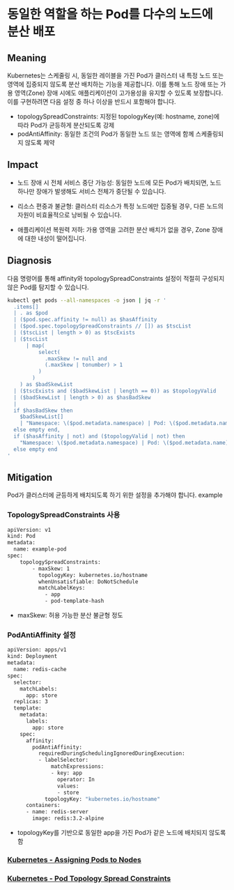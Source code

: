 # **동일한 역할을 하는 Pod를 다수의 노드에 분산 배포**

## Meaning
Kubernetes는 스케줄링 시, 동일한 레이블을 가진 Pod가 클러스터 내 특정 노드 또는 영역에 집중되지 않도록 분산 배치하는 기능을 제공합니다. 이를 통해 노드 장애 또는 가용 영역(Zone) 장애 시에도 애플리케이션이 고가용성을 유지할 수 있도록 보장합니다.
이를 구현하려면 다음 설정 중 하나 이상을 반드시 포함해야 합니다.
- topologySpreadConstraints: 지정된 topologyKey(예: hostname, zone)에 따라 Pod가 균등하게 분산되도록 강제
- podAntiAffinity: 동일한 조건의 Pod가 동일한 노드 또는 영역에 함께 스케줄링되지 않도록 제약


## Impact
- 노드 장애 시 전체 서비스 중단 가능성: 동일한 노드에 모든 Pod가 배치되면, 노드 하나만 장애가 발생해도 서비스 전체가 중단될 수 있습니다.

- 리소스 편중과 불균형: 클러스터 리소스가 특정 노드에만 집중될 경우, 다른 노드의 자원이 비효율적으로 낭비될 수 있습니다.

- 애플리케이션 복원력 저하: 가용 영역을 고려한 분산 배치가 없을 경우, Zone 장애에 대한 내성이 떨어집니다.

## Diagnosis
다음 명령어를 통해 affinity와 topologySpreadConstraints 설정이 적절히 구성되지 않은 Pod를 탐지할 수 있습니다.

```bash
kubectl get pods --all-namespaces -o json | jq -r '
  .items[]
  | . as $pod
  | ($pod.spec.affinity != null) as $hasAffinity
  | ($pod.spec.topologySpreadConstraints // []) as $tscList
  | ($tscList | length > 0) as $tscExists
  | ($tscList
      | map(
          select(
            .maxSkew != null and
            (.maxSkew | tonumber) > 1
          )
        )
    ) as $badSkewList
  | ($tscExists and ($badSkewList | length == 0)) as $topologyValid
  | ($badSkewList | length > 0) as $hasBadSkew
  |
  if $hasBadSkew then
    $badSkewList[]
    | "Namespace: \($pod.metadata.namespace) | Pod: \($pod.metadata.name) - maxSkew 값이 \(.maxSkew) (1 초과)"
  else empty end,
  if ($hasAffinity | not) and ($topologyValid | not) then
    "Namespace: \($pod.metadata.namespace) | Pod: \($pod.metadata.name) - affinity와 유효한 topologySpreadConstraints 설정이 모두 없음"
  else empty end
'
```

## Mitigation
Pod가 클러스터에 균등하게 배치되도록 하기 위한 설정을 추가해야 합니다.
example
### TopologySpreadConstraints 사용
```bash
apiVersion: v1
kind: Pod
metadata:
  name: example-pod
spec:
    topologySpreadConstraints:
        - maxSkew: 1
          topologyKey: kubernetes.io/hostname
          whenUnsatisfiable: DoNotSchedule
          matchLabelKeys:
            - app
            - pod-template-hash
```
- maxSkew: 허용 가능한 분산 불균형 정도


### PodAntiAffinity 설정
```bash
apiVersion: apps/v1
kind: Deployment
metadata:
  name: redis-cache
spec:
  selector:
    matchLabels:
      app: store
  replicas: 3
  template:
    metadata:
      labels:
        app: store
    spec:
      affinity:
        podAntiAffinity:
          requiredDuringSchedulingIgnoredDuringExecution:
          - labelSelector:
              matchExpressions:
              - key: app
                operator: In
                values:
                - store
            topologyKey: "kubernetes.io/hostname"
      containers:
      - name: redis-server
        image: redis:3.2-alpine
```
- topologyKey를 기반으로 동일한 app을 가진 Pod가 같은 노드에 배치되지 않도록 함

### [Kubernetes - Assigning Pods to Nodes](https://kubernetes.io/docs/concepts/scheduling-eviction/assign-pod-node/)
### [Kubernetes - Pod Topology Spread Constraints](https://kubernetes.io/docs/concepts/scheduling-eviction/topology-spread-constraints/)